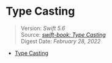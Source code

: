 # Type Casting

> Version: *Swift 5.6*  
> Source: [*swift-book: Type Casting*](https://docs.swift.org/swift-book/LanguageGuide/TypeCasting.html)  
> Digest Date: *February 28, 2022*  

- [Type Casting](#type-casting)
